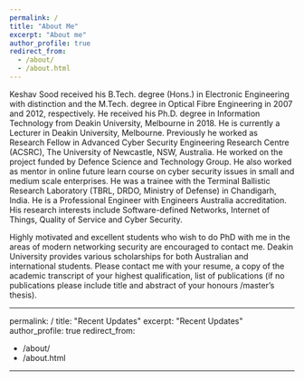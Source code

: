 ```yaml
---
permalink: /
title: "About Me"
excerpt: "About me"
author_profile: true
redirect_from: 
  - /about/
  - /about.html
---
```


Keshav Sood received his B.Tech. degree (Hons.) in Electronic Engineering with distinction and the M.Tech. degree in Optical Fibre Engineering in 2007 and 2012, respectively. He received his Ph.D. degree in Information Technology from Deakin University, Melbourne in 2018. He is currently a Lecturer in Deakin University, Melbourne. Previously he worked as Research Fellow in Advanced Cyber Security Engineering Research Centre (ACSRC), The University of Newcastle, NSW, Australia. He worked on the project funded by Defence Science and Technology Group. He also worked as mentor in online future learn course on cyber security issues in small and medium scale enterprises. He was a trainee with the Terminal Ballistic Research Laboratory (TBRL, DRDO, Ministry of Defense) in Chandigarh, India. He is a Professional Engineer with Engineers Australia accreditation. His research interests include Software-defined Networks, Internet of Things, Quality of Service and Cyber Security.

Highly motivated and excellent students who wish to do PhD with me in the areas of modern networking security are encouraged to contact me. Deakin University provides various scholarships for both Australian and international students. Please contact me with your resume, a copy of the academic transcript of your highest qualification, list of publications (if no publications please include title and abstract of your honours /master’s thesis). 


---
permalink: /
title: "Recent Updates"
excerpt: "Recent Updates"
author_profile: true
redirect_from: 
  - /about/
  - /about.html
---
